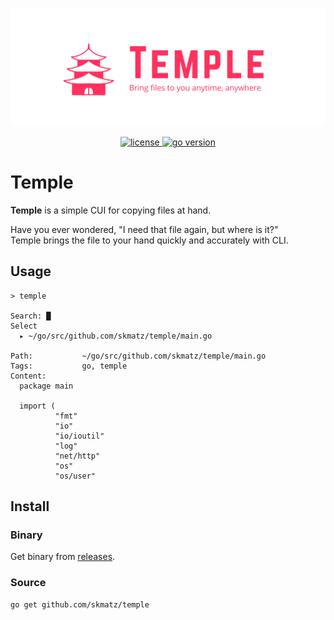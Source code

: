 <p align="center">
  <a href="https://github.com/skmatz/temple">
    <img src="./assets/images/banner.png" width="1000" alt="banner" />
  </a>
</p>

<p align="center">
  <a href="./LICENSE">
    <img
      src="https://img.shields.io/github/license/skmatz/temple"
      alt="license"
    />
  </a>
  <a href="./go.mod">
    <img
      src="https://img.shields.io/github/go-mod/go-version/skmatz/temple"
      alt="go version"
    />
  </a>
</p>

# Temple

**Temple** is a simple CUI for copying files at hand.

Have you ever wondered, "I need that file again, but where is it?"  
Temple brings the file to your hand quickly and accurately with CLI.

## Usage

```console
> temple

Search: █
Select
  ▸ ~/go/src/github.com/skmatz/temple/main.go

Path:           ~/go/src/github.com/skmatz/temple/main.go
Tags:           go, temple
Content:
  package main

  import (
          "fmt"
          "io"
          "io/ioutil"
          "log"
          "net/http"
          "os"
          "os/user"
```

## Install

### Binary

Get binary from [releases](https://github.com/skmatz/temple/releases).

### Source

```sh
go get github.com/skmatz/temple
```

